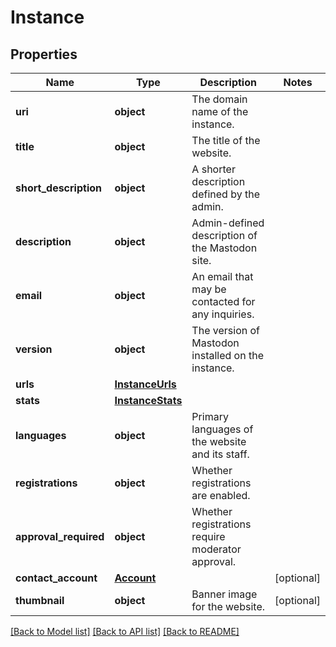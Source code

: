 # Instance

## Properties
Name | Type | Description | Notes
------------ | ------------- | ------------- | -------------
**uri** | **object** | The domain name of the instance. | 
**title** | **object** | The title of the website. | 
**short_description** | **object** | A shorter description defined by the admin. | 
**description** | **object** | Admin-defined description of the Mastodon site. | 
**email** | **object** | An email that may be contacted for any inquiries. | 
**version** | **object** | The version of Mastodon installed on the instance. | 
**urls** | [**InstanceUrls**](InstanceUrls.md) |  | 
**stats** | [**InstanceStats**](InstanceStats.md) |  | 
**languages** | **object** | Primary languages of the website and its staff. | 
**registrations** | **object** | Whether registrations are enabled. | 
**approval_required** | **object** | Whether registrations require moderator approval. | 
**contact_account** | [**Account**](Account.md) |  | [optional] 
**thumbnail** | **object** | Banner image for the website. | [optional] 

[[Back to Model list]](../README.md#documentation-for-models) [[Back to API list]](../README.md#documentation-for-api-endpoints) [[Back to README]](../README.md)


